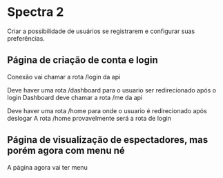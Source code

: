 # Spectra 2
Criar a possibilidade de usuários se registrarem e configurar suas preferências.

## Página de criação de conta e login
Conexão vai chamar a rota /login da api

Deve haver uma rota /dashboard para o usuario ser redirecionado após o login
Dashboard deve chamar a rota /me da api

Deve haver uma rota /home para onde o usuario é redirecionado após deslogar
A rota /home provavelmente será a rota de login

## Página de visualização de espectadores, mas porém agora com menu né
A página agora vai ter menu
